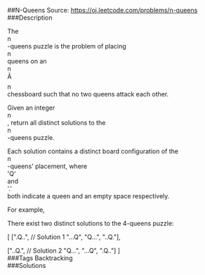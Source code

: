 ##N-Queens
Source: https://oj.leetcode.com/problems/n-queens  
###Description

                
The   
n  
-queens puzzle is the problem of placing   
n  
 queens on an   
n  
Ã  
n  
 chessboard such that no two queens attack each other.  


  


  
Given an integer   
n  
, return all distinct solutions to the   
n  
-queens puzzle.  


  
Each solution contains a distinct board configuration of the   
n  
-queens' placement, where   
'Q'  
 and   
'.'  
 both indicate a queen and an empty space respectively.  


  
For example,  

There exist two distinct solutions to the 4-queens puzzle:  

  

[
 [".Q..",  // Solution 1
  "...Q",
  "Q...",
  "..Q."],

 ["..Q.",  // Solution 2
  "Q...",
  "...Q",
  ".Q.."]
]  
###Tags
Backtracking  
###Solutions